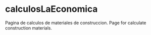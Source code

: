 # calculosLaEconomica
Pagina de calculos de materiales de construccion.
Page for calculate construction materials. 
